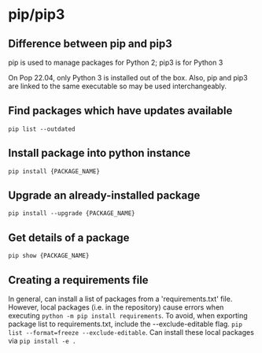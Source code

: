 # pip/pip3

## Difference between pip and pip3
pip is used to manage packages for Python 2; pip3 is for Python 3

On Pop 22.04, only Python 3 is installed out of the box.
Also, pip and pip3 are linked to the same executable so may be used interchangeably.


## Find packages which have updates available
`pip list --outdated`


## Install package into python instance
`pip install {PACKAGE_NAME}`


## Upgrade an already-installed package
`pip install --upgrade {PACKAGE_NAME}`


## Get details of a package
`pip show {PACKAGE_NAME}`



## Creating a requirements file

In general, can install a list of packages from a 'requirements.txt' file.  However, local packages (i.e. in the repository) cause errors when executing `python -m pip install requirements`.  To avoid, when exporting package list to requirements.txt, include the --exclude-editable flag.
`pip list --format=freeze --exclude-editable`.
Can install these local packages via `pip install -e .`
